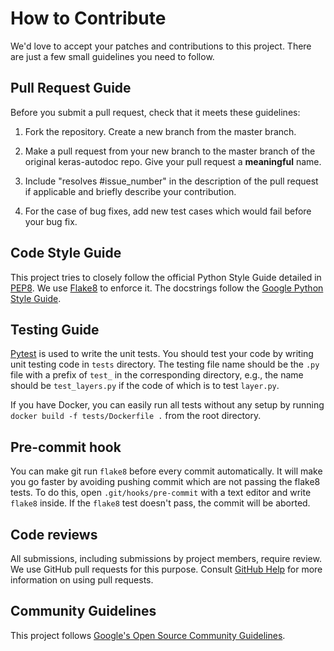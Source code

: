 # How to Contribute

We'd love to accept your patches and contributions to this project. There are
just a few small guidelines you need to follow.

## Pull Request Guide
Before you submit a pull request, check that it meets these guidelines:

1. Fork the repository. Create a new branch from the master branch.

2. Make a pull request from your new branch to the master branch of the original keras-autodoc repo. Give your pull request a **meaningful** name.

3. Include "resolves #issue_number" in the description of the pull request if applicable and briefly describe your contribution.

4. For the case of bug fixes, add new test cases which would fail before your bug fix.

## Code Style Guide
This project tries to closely follow the official Python Style Guide detailed in [PEP8](https://www.python.org/dev/peps/pep-0008/). We use [Flake8](http://flake8.pycqa.org/en/latest/) to enforce it.
The docstrings follow the [Google Python Style Guide](https://github.com/google/styleguide/blob/gh-pages/pyguide.md#381-docstrings).

## Testing Guide
[Pytest](https://docs.pytest.org/en/latest/) is used to write the unit tests.
You should test your code by writing unit testing code in `tests` directory.
The testing file name should be the `.py` file with a prefix of `test_` in the corresponding directory,
e.g., the name should be `test_layers.py` if the code of which is to test `layer.py`.

If you have Docker, you can easily run all tests without any setup by running `docker build -f tests/Dockerfile .` from the root directory.

## Pre-commit hook

You can make git run `flake8` before every commit automatically. It will make you go faster by
avoiding pushing commit which are not passing the flake8 tests. To do this, 
open `.git/hooks/pre-commit` with a text editor and write `flake8` inside. If the `flake8` test doesn't
pass, the commit will be aborted.

## Code reviews

All submissions, including submissions by project members, require review. We
use GitHub pull requests for this purpose. Consult
[GitHub Help](https://help.github.com/articles/about-pull-requests/) for more
information on using pull requests.

## Community Guidelines

This project follows [Google's Open Source Community
Guidelines](https://opensource.google.com/conduct/).
